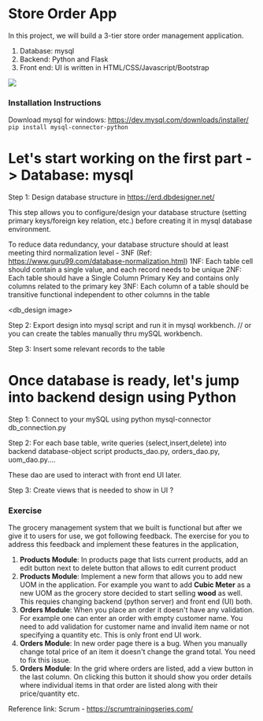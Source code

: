 # Store Order App
In this project, we will build a 3-tier store order management application.
1. Database: mysql
2. Backend: Python and Flask
3. Front end: UI is written in HTML/CSS/Javascript/Bootstrap



![](homepage.JPG)

### Installation Instructions
Download mysql for windows: https://dev.mysql.com/downloads/installer/
`pip install mysql-connector-python`



# Let's start working on the first part -> Database: mysql

Step 1: Design database structure in https://erd.dbdesigner.net/

This step allows you to configure/design your database structure (setting primary keys/foreign key relation, etc.) before creating it in mysql database environment.

To reduce data redundancy, your database structure should at least meeting third normalization level - 3NF (Ref: https://www.guru99.com/database-normalization.html)
1NF: Each table cell should contain a single value, and each record needs to be unique
2NF: Each table should have a Single Column Primary Key and contains only columns related to the primary key
3NF: Each column of a table should be transitive functional independent to other columns in the table

<db_design image>

Step 2: Export design into mysql script and run it in mysql workbench. // or you can create the tables manually thru mySQL workbench.
<Ref script here>

Step 3: Insert some relevant records to the table
<table snapshots>


# Once database is ready, let's jump into backend design using Python

Step 1: Connect to your mySQL using python mysql-connector
db_connection.py

Step 2: For each base table, write queries (select,insert,delete) into backend database-object script
products_dao.py, orders_dao.py, uom_dao.py....

These dao are used to interact with front end UI later.

Step 3: Create views that is needed to show in UI
?



### Exercise 

The grocery management system that we built is functional but after we give it to users for use, we got following feedback. The exercise for you to address this feedback and implement these features in the application,
1. **Products Module**: In products page that lists current products, add an edit button next to delete button that allows to edit current product
2. **Products Module**: Implement a new form that allows you to add new UOM in the application. For example you want to add **Cubic Meter** as a new UOM as the grocery store decided to start selling **wood** as well. This requies changing backend (python server) and front end (UI) both.
3. **Orders Module**: When you place an order it doesn't have any validation. For example one can enter an order with empty customer name. You need to add validation for customer name and invalid item name or not specifying a quantity etc. This is only front end UI work.
4. **Orders Module**: In new order page there is a bug. When you manually change total price of an item it doesn't change the grand total. You need to fix this issue.
5. **Orders Module**: In the grid where orders are listed, add a view button in the last column. On clicking this button it should show you order details where individual items in that order are listed along with their price/quantity etc.

Reference link:
Scrum - https://scrumtrainingseries.com/